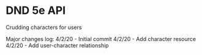 # DND 5e API
Crudding characters for users

Major changes log:
4/2/20 - Initial commit
4/2/20 - Add character resource
4/2/20 - Add user-character relationship
